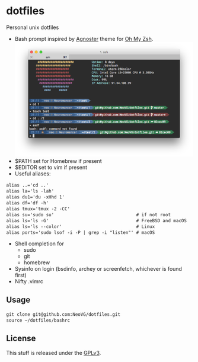 # dotfiles

Personal unix dotfiles

- Bash prompt inspired by [Agnoster](https://gist.github.com/agnoster/3712874) theme for [Oh My Zsh](https://github.com/robbyrussell/oh-my-zsh).
![screenshot](screenshot.png)
- $PATH set for Homebrew if present
- $EDITOR set to vim if present
- Useful aliases:
```shell
alias ..='cd ..'
alias la='ls -lah'
alias du1='du -xHhd 1'
alias df='df -h'
alias tmux='tmux -2 -CC'
alias su='sudo su'                               # if not root
alias ls='ls -G'                                 # FreeBSD and macOS
alias ls='ls --color'                            # Linux
alias ports='sudo lsof -i -P | grep -i "listen"' # macOS
```
- Shell completion for
    - sudo
    - git
    - homebrew
- Sysinfo on login (bsdinfo, archey or screenfetch, whichever is found first)
- Nifty .vimrc

## Usage

```shell
git clone git@github.com:NeoVG/dotfiles.git
source ~/dotfiles/bashrc
```

## License

This stuff is released under the [GPLv3](LICENSE.md).
